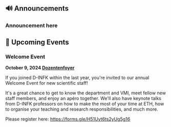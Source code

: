 ## 🔊 Announcements

### Announcement here

## 📅 Upcoming Events

### Welcome Event

**October 9, 2024 [Dozentenfoyer](https://ethz.ch/de/campus/erleben/gastronomie-und-einkaufen/gastronomie/restaurants-und-cafeterias/zentrum/dozentenfoyer.html)**

If you joined D-INFK within the last year, you're invited to our annual Welcome Event for new scientific staff!

It's a great chance to get to know the department and VMI, meet fellow new staff members, and enjoy an apéro together. We'll also have keynote talks from D-INFK professors on how to make the most of your time at ETH, how to organise your teaching and research responsibilities, and much more.

Please register here: https://forms.gle/H51Uyt6ts2yUg5g16